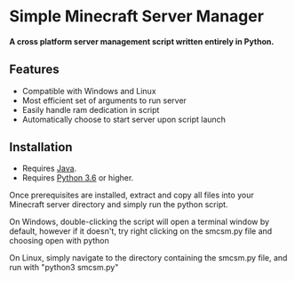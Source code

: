 # Simple Minecraft Server Manager
 #### A cross platform server management script written entirely in Python.
 
## Features
* Compatible with Windows and Linux
* Most efficient set of arguments to run server
* Easily handle ram dedication in script
* Automatically choose to start server upon script launch

## Installation
* Requires [Java](https://www.java.com/en/download/).
* Requires [Python 3.6](https://www.python.org/downloads/) or higher.

Once prerequisites are installed, extract and copy all files into your Minecraft server 
directory and simply run the python script.

On Windows, double-clicking the script will open a terminal window by default,
however if it doesn't, try right clicking on the smcsm.py file and choosing open
with python

On Linux, simply navigate to the directory containing the smcsm.py file, and run with
"python3 smcsm.py"

